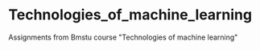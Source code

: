 # Technologies_of_machine_learning
Assignments from Bmstu course "Technologies of machine learning"
